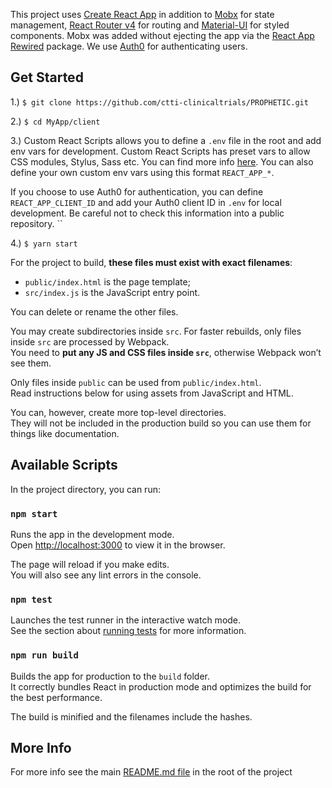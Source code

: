 This project uses [Create React App](https://github.com/facebookincubator/create-react-app) in addition to
[Mobx](https://github.com/mobxjs/mobx) for state management, [React Router v4](https://github.com/ReactTraining/react-router) for routing and [Material-UI](http://www.material-ui.com/#/) for styled components.
Mobx was added without ejecting the app via the [React App Rewired](https://github.com/timarney/react-app-rewired) package. We use [Auth0](https://auth0.com/) for authenticating users.

## Get Started

1.) `$ git clone https://github.com/ctti-clinicaltrials/PROPHETIC.git`

2.) `$ cd MyApp/client`

3.) Custom React Scripts allows you to define a `.env` file in the root and add env vars for development.
 Custom React Scripts has preset vars to allow CSS modules, Stylus, Sass etc. You can find more info [here](https://www.npmjs.com/package/custom-react-scripts).
 You can also define your own custom env vars using this format `REACT_APP_*`.

 If you choose to use Auth0 for authentication, you can define `REACT_APP_CLIENT_ID` and add your Auth0 client ID in `.env` for local development.
 Be careful not to check this information into a public repository.
 ``

4.) `$ yarn start`

For the project to build, **these files must exist with exact filenames**:

* `public/index.html` is the page template;
* `src/index.js` is the JavaScript entry point.

You can delete or rename the other files.

You may create subdirectories inside `src`. For faster rebuilds, only files inside `src` are processed by Webpack.<br>
You need to **put any JS and CSS files inside `src`**, otherwise Webpack won’t see them.

Only files inside `public` can be used from `public/index.html`.<br>
Read instructions below for using assets from JavaScript and HTML.

You can, however, create more top-level directories.<br>
They will not be included in the production build so you can use them for things like documentation.

## Available Scripts

In the project directory, you can run:

### `npm start`

Runs the app in the development mode.<br>
Open [http://localhost:3000](http://localhost:3000) to view it in the browser.

The page will reload if you make edits.<br>
You will also see any lint errors in the console.

### `npm test`

Launches the test runner in the interactive watch mode.<br>
See the section about [running tests](#running-tests) for more information.

### `npm run build`

Builds the app for production to the `build` folder.<br>
It correctly bundles React in production mode and optimizes the build for the best performance.

The build is minified and the filenames include the hashes.<br>

## More Info

For more info see the main [README.md file](https://github.com/ctti-clinicaltrials/PROPHETIC/blob/master/README.md) in the root of the project

